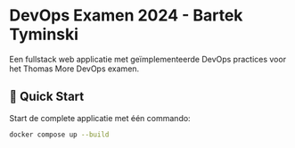 # DevOps Examen 2024 - Bartek Tyminski

Een fullstack web applicatie met geïmplementeerde DevOps practices voor het Thomas More DevOps 
examen.

## 🚀 Quick Start

Start de complete applicatie met één commando:

```bash
docker compose up --build
